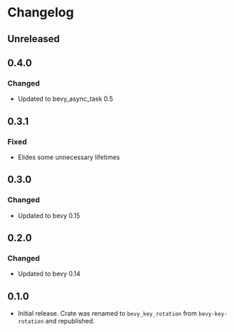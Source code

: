 # Changelog

<!-- Instructions

This changelog follows the patterns described here: <https://keepachangelog.com/en/1.0.0/>.

Subheadings to categorize changes are `added, changed, deprecated, removed, fixed, security`.

-->

## Unreleased

## 0.4.0

### Changed

- Updated to bevy_async_task 0.5

## 0.3.1

### Fixed

- Elides some unnecessary lifetimes

## 0.3.0

### Changed

- Updated to bevy 0.15

## 0.2.0

### Changed

- Updated to bevy 0.14

## 0.1.0

- Initial release. Crate was renamed to `bevy_key_rotation` from `bevy-key-rotation` and republished.
